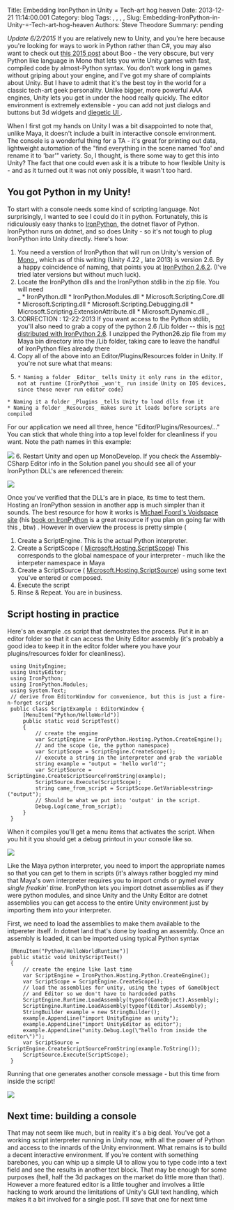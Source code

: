 Title: Embedding IronPython in Unity = Tech-art hog heaven
Date: 2013-12-21 11:14:00.001
Category: blog
Tags: , , , , 
Slug: Embedding-IronPython-in-Unity-=-Tech-art-hog-heaven
Authors: Steve Theodore
Summary: pending

_Update 6/2/2015_ If you are relatively new to Unity, and you're here because you're looking for ways to work in Python rather than C#, you may also want to check out [this 2015 post](http://techartsurvival.blogspot.com/2015/05/boo-who.html) about Boo - the very obscure, but very Python like language in Mono that lets you write Unity games with fast, compiled code by almost-Python syntax. You don't work long in games without griping about your engine, and I've got my share of complaints about Unity. But I have to admit that it's the best toy in the world for a classic tech-art geek personality. Unlike bigger, more powerful AAA engines, Unity lets you get in under the hood really quickly. The editor environment is extremely extensible - you can add not just dialogs and buttons but 3d widgets and [diegetic UI ](http://www.thewanderlust.net/blog/2010/03/29/user-interface-design-in-video-games/).   
  
When I first got my hands on Unity I was a bit disappointed to note that, unlike Maya, it doesn't include a built in interactive console environment. The console is a wonderful thing for a TA - it's great for printing out data, lightweight automation of the "find everything in the scene named 'foo' and rename it to 'bar'" variety. So, I thought, is there some way to get this into Unity?  The fact that one could even ask it is a tribute to how flexible Unity is - and as it turned out it was not only possible, it wasn't too hard.  


## You got Python in my Unity!

To start with a console needs some kind of scripting language. Not surprisingly, I wanted to see I could do it in python. Fortunately, this is ridiculously easy thanks to [IronPython](http://ironpython.codeplex.com/), the dotnet flavor of Python.  IronPython  runs on dotnet, and so does Unity - so it's not tough to plug IronPython into Unity directly.  Here's how:  


  1. You need a verstion of IronPython that will run on Unity's version of [Mono ](http://www.mono-project.com/Main_Page), which as of this writing (Unity 4.22 , late 2013) is version 2.6.  By a happy coincidence of naming, that points you at [IronPython 2.6.2](http://ironpython.codeplex.com/downloads/get/159511).  (I've tried later versions but without much luck).
  2. Locate the IronPython dlls and the IronPython stdlib in the zip file. You will need  
_
    * IronPython.dll
    * IronPython.Modules.dll
    * Microsoft.Scripting.Core.dll
    * Microsoft.Scripting.dll
    * Microsoft.Scripting.Debugging.dll
    * Microsoft.Scripting.ExtensionAttribute.dll
    * Microsoft.Dynamic.dll
_
  3. CORRECTION : 12-22-2013 If you want access to the Python stdlib, you'll also need to grab a copy of the python 2.6 /Lib folder -- this is [not distributed with IronPython 2.6](http://techartsurvival.blogspot.com/2013/12/python-in-unity-minor-correction.html).  I unzipped the Python26.zip file from my Maya bin directory into the /Lib folder, taking care to leave the handful of IronPython files already there
  4. Copy all of the above into an Editor/Plugins/Resources folder in Unity. If you're not sure what that means:
  5.     * Naming a folder _Editor_ tells Unity it only runs in the editor, not at runtime (IronPython _won't_ run inside Unity on IOS devices, since those never run editor code)
    * Naming it a folder _Plugins _tells Unity to load dlls from it
    * Naming a folder _Resources_ makes sure it loads before scripts are compiled
For our application we need all three, hence "Editor/Plugins/Resources/..."  You can stick that whole thing into a top level folder for cleanliness if you want. Note the path names in this example:  
  
[![](http://3.bp.blogspot.com/-uHVdPvrDduM/Uq_uSf5ZxNI/AAAAAAAABO0/H0PMXUJlFso/s640/layout.png)](http://3.bp.blogspot.com/-uHVdPvrDduM/Uq_uSf5ZxNI/AAAAAAAABO0/H0PMXUJlFso/s1600/layout.png)
  6. Restart Unity and open up MonoDevelop. If you check the Assembly-CSharp Editor info in the Solution panel you should see all of your IronPython DLL's are referenced therein:  
  


[![](http://3.bp.blogspot.com/-A_kG1rnuiuY/Uq_vrq1bXhI/AAAAAAAABPA/b9v7p3wxpfw/s400/assembl.png)](http://3.bp.blogspot.com/-A_kG1rnuiuY/Uq_vrq1bXhI/AAAAAAAABPA/b9v7p3wxpfw/s1600/assembl.png)


  
Once you've verified that the DLL's are in place, its time to test them.  Hosting an IronPython session in another app is much simpler than it sounds. The best resource for how it works is [Michael Foord's Voidspace site](http://www.voidspace.org.uk/ironpython/embedding.shtml) (his [book on IronPython](http://www.manning.com/foord/) is a great resource if you plan on going far with this , btw) . However in overview the process is pretty simple (  


  1. Create a ScriptEngine. This is the actual Python interpreter.
  2. Create a ScriptScope ( [Microsoft.Hosting.ScriptScope](https://github.com/IronLanguages/main/blob/master/Runtime/Microsoft.Scripting/Hosting/ScriptScope.cs)[](http://www.blogger.com/)) This corresponds to the global namespace of your interpreter - much like the interpeter namespace in Maya
  3. Create  a ScriptSource ( [Microsoft.Hosting.ScriptSource](https://github.com/IronLanguages/main/blob/master/Runtime/Microsoft.Scripting/Hosting/ScriptSource.cs)) using some text you've entered or composed.
  4. Execute the script
  5. Rinse &amp; Repeat. You are in business.



## Script hosting in practice

  
Here's an example .cs script that demostrates the process. Put it in an editor folder so that it can access the Unity Editor assembly (it's probably a good idea to keep it in the editor folder where you have your plugins/resources folder for cleanliness).   
  

    
    
     using UnityEngine;    
     using UnityEditor;    
     using IronPython;    
     using IronPython.Modules;    
     using System.Text;    
     // derive from EditorWindow for convenience, but this is just a fire-n-forget script    
     public class ScriptExample : EditorWindow {    
         [MenuItem("Python/HelloWorld")]    
         public static void ScriptTest()    
         {    
             // create the engine    
             var ScriptEngine = IronPython.Hosting.Python.CreateEngine();    
             // and the scope (ie, the python namespace)    
             var ScriptScope = ScriptEngine.CreateScope();    
             // execute a string in the interpreter and grab the variable    
             string example = "output = 'hello world'";    
             var ScriptSource = ScriptEngine.CreateScriptSourceFromString(example);    
             ScriptSource.Execute(ScriptScope);    
             string came_from_script = ScriptScope.GetVariable<string>("output");    
             // Should be what we put into 'output' in the script.    
             Debug.Log(came_from_script);                
         }    
     }    
    

  
  
When it compiles you'll get a menu items that activates the script.  When you hit it you should get a debug printout in your console like so.  
  


[![](http://4.bp.blogspot.com/-OHCa77GIxGA/UrEnF442YzI/AAAAAAAABPQ/nYBOKL4W1ZI/s1600/hello+world.jpg)](http://4.bp.blogspot.com/-OHCa77GIxGA/UrEnF442YzI/AAAAAAAABPQ/nYBOKL4W1ZI/s1600/hello+world.jpg)

  
  
Like the Maya python interpreter, you need to import the appropriate names so that you can get to them in scripts (it's always rather boggled my mind that Maya's own interpreter requires you to import cmds or pymel _every single freakin' time_.  IronPython lets you import dotnet assemblies as if they were python modules, and since Unity and the Unity Editor are dotnet assemblies you can get access to the entire Unity environment just by importing them into your interpreter.   
  
First, we need to load the assemblies to make them available to the intpereter itself.  In dotnet land that's done by loading an assembly.  Once an assembly is loaded, it can be imported using typical Python syntax  
  

    
    
     [MenuItem("Python/HelloWorldRuntime")]    
     public static void UnityScriptTest()    
     {    
         // create the engine like last time    
         var ScriptEngine = IronPython.Hosting.Python.CreateEngine();    
         var ScriptScope = ScriptEngine.CreateScope();    
         // load the assemblies for unity, using the types of GameObject    
         // and Editor so we don't have to hardcoded paths    
         ScriptEngine.Runtime.LoadAssembly(typeof(GameObject).Assembly);    
         ScriptEngine.Runtime.LoadAssembly(typeof(Editor).Assembly);    
         StringBuilder example = new StringBuilder();    
         example.AppendLine("import UnityEngine as unity");    
         example.AppendLine("import UnityEditor as editor");    
         example.AppendLine("unity.Debug.Log(\"hello from inside the editor\")");    
         var ScriptSource = ScriptEngine.CreateScriptSourceFromString(example.ToString());    
         ScriptSource.Execute(ScriptScope);    
     }    
    

  
Running that one generates another console message - but this time from inside the script!  
  


[![](http://3.bp.blogspot.com/-S6g8MqlQ4gg/UrEub33XuBI/AAAAAAAABPg/kJmAVPdZtAI/s1600/hello+2.png)](http://3.bp.blogspot.com/-S6g8MqlQ4gg/UrEub33XuBI/AAAAAAAABPg/kJmAVPdZtAI/s1600/hello+2.png)

  


## Next time: building a console

  
That may not seem like much, but in reality it's a big deal. You've got a working script interpreter running in Unity now, with all the power of Python and access to the innards of the Unity environment.  What remains is to build a decent interactive environment. If you're content with something barebones, you can whip up a simple UI to allow you to type code into a text field and see the results in another text block.  That may be enough for some purposes (hell, half the 3d packages on the market do little more than that).  However a more featured editor is a little tougher and involves a  little hacking to work around the limitations of Unity's GUI text handling, which makes it a bit involved for a single post. I'll save that one for next time  
  


